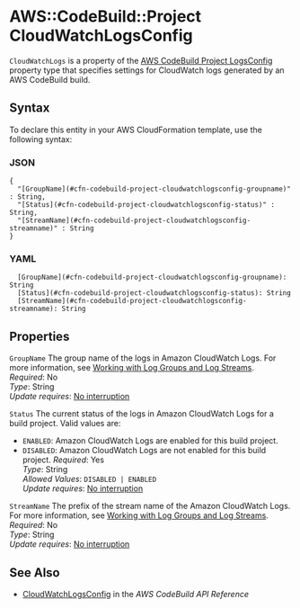 # AWS::CodeBuild::Project CloudWatchLogsConfig<a name="aws-properties-codebuild-project-cloudwatchlogsconfig"></a>

 `CloudWatchLogs` is a property of the [AWS CodeBuild Project LogsConfig ](https://docs.aws.amazon.com/AWSCloudFormation/latest/UserGuide/aws-properties-codebuild-project-logsconfig.html) property type that specifies settings for CloudWatch logs generated by an AWS CodeBuild build\. 

## Syntax<a name="aws-properties-codebuild-project-cloudwatchlogsconfig-syntax"></a>

To declare this entity in your AWS CloudFormation template, use the following syntax:

### JSON<a name="aws-properties-codebuild-project-cloudwatchlogsconfig-syntax.json"></a>

```
{
  "[GroupName](#cfn-codebuild-project-cloudwatchlogsconfig-groupname)" : String,
  "[Status](#cfn-codebuild-project-cloudwatchlogsconfig-status)" : String,
  "[StreamName](#cfn-codebuild-project-cloudwatchlogsconfig-streamname)" : String
}
```

### YAML<a name="aws-properties-codebuild-project-cloudwatchlogsconfig-syntax.yaml"></a>

```
  [GroupName](#cfn-codebuild-project-cloudwatchlogsconfig-groupname): String
  [Status](#cfn-codebuild-project-cloudwatchlogsconfig-status): String
  [StreamName](#cfn-codebuild-project-cloudwatchlogsconfig-streamname): String
```

## Properties<a name="aws-properties-codebuild-project-cloudwatchlogsconfig-properties"></a>

`GroupName`  <a name="cfn-codebuild-project-cloudwatchlogsconfig-groupname"></a>
 The group name of the logs in Amazon CloudWatch Logs\. For more information, see [Working with Log Groups and Log Streams](https://docs.aws.amazon.com/AmazonCloudWatch/latest/logs/Working-with-log-groups-and-streams.html)\.   
*Required*: No  
*Type*: String  
*Update requires*: [No interruption](https://docs.aws.amazon.com/AWSCloudFormation/latest/UserGuide/using-cfn-updating-stacks-update-behaviors.html#update-no-interrupt)

`Status`  <a name="cfn-codebuild-project-cloudwatchlogsconfig-status"></a>
The current status of the logs in Amazon CloudWatch Logs for a build project\. Valid values are:  
+  `ENABLED`: Amazon CloudWatch Logs are enabled for this build project\.
+  `DISABLED`: Amazon CloudWatch Logs are not enabled for this build project\.
*Required*: Yes  
*Type*: String  
*Allowed Values*: `DISABLED | ENABLED`  
*Update requires*: [No interruption](https://docs.aws.amazon.com/AWSCloudFormation/latest/UserGuide/using-cfn-updating-stacks-update-behaviors.html#update-no-interrupt)

`StreamName`  <a name="cfn-codebuild-project-cloudwatchlogsconfig-streamname"></a>
 The prefix of the stream name of the Amazon CloudWatch Logs\. For more information, see [Working with Log Groups and Log Streams](https://docs.aws.amazon.com/AmazonCloudWatch/latest/logs/Working-with-log-groups-and-streams.html)\.   
*Required*: No  
*Type*: String  
*Update requires*: [No interruption](https://docs.aws.amazon.com/AWSCloudFormation/latest/UserGuide/using-cfn-updating-stacks-update-behaviors.html#update-no-interrupt)

## See Also<a name="aws-properties-codebuild-project-cloudwatchlogsconfig--seealso"></a>
+  [ CloudWatchLogsConfig](https://docs.aws.amazon.com/codebuild/latest/APIReference/API_CloudWatchLogsConfig.html) in the *AWS CodeBuild API Reference* 